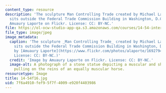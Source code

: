 ```yaml
---
content_type: resource
description: 'The sculpture Man Controlling Trade created by Michael Lantz. The statue
  sits outside the Federal Trade Commission Building in Washington, D.C. Image by
  Amuaury Laporte on Flickr. License: CC: BY-NC.'
file: https://ol-ocw-studio-app-qa.s3.amazonaws.com/courses/14-54-international-trade-fall-2016/7f6a4910fef95f7f4009e920f4403986_14-54f16.jpg
file_type: image/jpeg
image_metadata:
  caption: 'The sculpture _Man Controlling Trade_ created by Michael Lantz. The statue
    sits outside the Federal Trade Commission Building in Washington, D.C. (Image
    by [Amuaury Laporte](https://www.flickr.com/photos/alaporte/16927942512/) on Flickr.
    License: CC: BY-NC.)'
  credit: 'Image by Amuaury Laporte on Flickr. License: CC: BY-NC.'
  image-alt: A photograph of a stone statue depicting a muscular and shirtless man
    pulling on the reins of an equally muscular horse.
resourcetype: Image
title: 14-54f16.jpg
uid: 7f6a4910-fef9-5f7f-4009-e920f4403986
---
```

